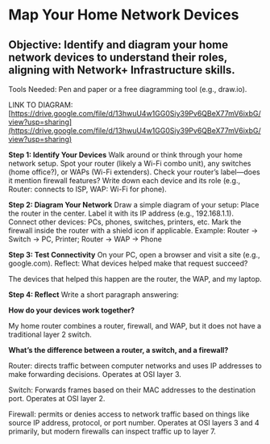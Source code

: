 # Map Your Home Network Devices

## Objective: Identify and diagram your home network devices to understand their roles, aligning with Network+ Infrastructure skills.

Tools Needed: Pen and paper or a free diagramming tool (e.g., draw.io).

LINK TO DIAGRAM: [https://drive.google.com/file/d/13hwuU4w1GG0Siy39Pv6QBeX77mV6ixbG/view?usp=sharing](https://drive.google.com/file/d/13hwuU4w1GG0Siy39Pv6QBeX77mV6ixbG/view?usp=sharing)

**Step 1: Identify Your Devices**
Walk around or think through your home network setup.
Spot your router (likely a Wi-Fi combo unit), any switches (home office?), or WAPs (Wi-Fi extenders).
Check your router’s label—does it mention firewall features?
Write down each device and its role (e.g., Router: connects to ISP, WAP: Wi-Fi for phone).

**Step 2: Diagram Your Network**
Draw a simple diagram of your setup:
Place the router in the center. Label it with its IP address (e.g., 192.168.1.1).
Connect other devices: PCs, phones, switches, printers, etc.
Mark the firewall inside the router with a shield icon if applicable.
Example: Router → Switch → PC, Printer; Router → WAP → Phone

**Step 3: Test Connectivity**
On your PC, open a browser and visit a site (e.g., google.com).
Reflect: What devices helped make that request succeed?

The devices that helped this happen are the router, the WAP, and my laptop.

**Step 4: Reflect**
Write a short paragraph answering:

**How do your devices work together?**

My home router combines a router, firewall, and WAP, but it does not have a traditional layer 2 switch.

**What’s the difference between a router, a switch, and a firewall?**

Router: directs traffic between computer networks and uses IP addresses to make forwarding decisions. Operates at OSI layer 3.

Switch: Forwards frames based on their MAC addresses to the destination port. Operates at OSI layer 2.

Firewall: permits or denies access to network traffic based on things like source IP address, protocol, or port number.
Operates at OSI layers 3 and 4 primarily, but modern firewalls can inspect traffic up to layer 7.
